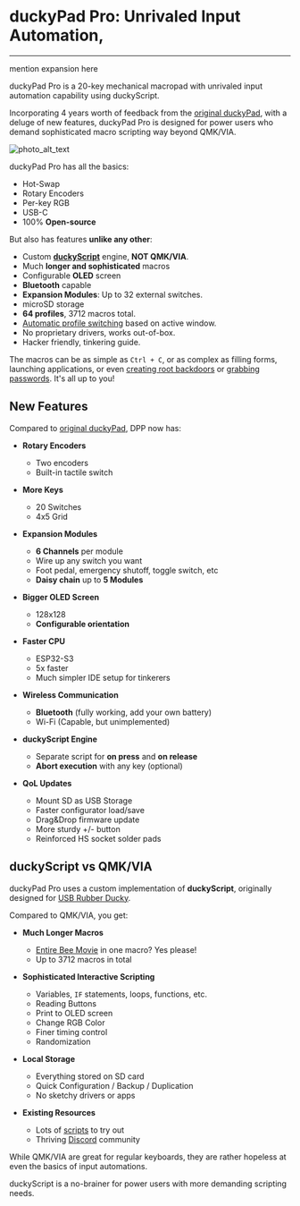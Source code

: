 # duckyPad Pro: Unrivaled Input Automation, 

-----------

mention expansion here

duckyPad Pro is a 20-key mechanical macropad with unrivaled input automation capability using duckyScript.

Incorporating 4 years worth of feedback from the [original duckyPad](link_here), with a deluge of new features, duckyPad Pro is designed for power users who demand sophisticated macro scripting way beyond QMK/VIA.

![photo_alt_text](photo_here)

duckyPad Pro has all the basics:

* Hot-Swap
* Rotary Encoders
* Per-key RGB
* USB-C
* 100% **Open-source**

But also has features **unlike any other**:

* Custom **[duckyScript](duckyscript_info.md)** engine, **NOT QMK/VIA**.
* Much **longer and sophisticated** macros
* Configurable **OLED** screen
* **Bluetooth** capable
* **Expansion Modules**: Up to 32 external switches.
* microSD storage
* **64 profiles**, 3712 macros total.
* [Automatic profile switching](https://github.com/dekuNukem/duckyPad-profile-autoswitcher) based on active window.
* No proprietary drivers, works out-of-box.
* Hacker friendly, tinkering guide.

The macros can be as simple as `Ctrl + C`, or as complex as filling forms, launching applications, or even [creating root backdoors](https://shop.hak5.org/blogs/usb-rubber-ducky/the-3-second-reverse-shell-with-a-usb-rubber-ducky) or [grabbing passwords](https://shop.hak5.org/blogs/usb-rubber-ducky/15-second-password-hack-mr-robot-style). It's all up to you!

## New Features

Compared to [original duckyPad](https://github.com/dekuNukem/duckyPad/), DPP now has:

* **Rotary Encoders**
	* Two encoders
	* Built-in tactile switch

* **More Keys**
	* 20 Switches
	* 4x5 Grid

* **Expansion Modules**
	* **6 Channels** per module
	* Wire up any switch you want
	* Foot pedal, emergency shutoff, toggle switch, etc
	* **Daisy chain** up to **5 Modules**

* **Bigger OLED Screen**
	* 128x128
	* **Configurable orientation**

* **Faster CPU**
	* ESP32-S3
	* 5x faster
	* Much simpler IDE setup for tinkerers

* **Wireless Communication**
	* **Bluetooth** (fully working, add your own battery)
	* Wi-Fi (Capable, but unimplemented)

* **duckyScript Engine**
	* Separate script for **on press** and **on release**
	* **Abort execution** with any key (optional)

* **QoL Updates**
	* Mount SD as USB Storage
	* Faster configurator load/save
	* Drag&Drop firmware update
	* More sturdy +/- button
	* Reinforced HS socket solder pads

## duckyScript vs QMK/VIA

duckyPad Pro uses a custom implementation of **duckyScript**, originally designed for [USB Rubber Ducky](https://shop.hak5.org/products/usb-rubber-ducky-deluxe).

Compared to QMK/VIA, you get:

* **Much Longer Macros**
	* [Entire Bee Movie](resources/beemovie.txt) in one macro? Yes please!
	* Up to 3712 macros in total

* **Sophisticated Interactive Scripting**
	* Variables, `IF` statements, loops, functions, etc.
	* Reading Buttons
	* Print to OLED screen
	* Change RGB Color
	* Finer timing control
	* Randomization

* **Local Storage**
	* Everything stored on SD card
	* Quick Configuration / Backup / Duplication
	* No sketchy drivers or apps

* **Existing Resources**
	* Lots of [scripts](https://github.com/hak5/usbrubberducky-payloads) to try out
	* Thriving [Discord](https://discord.gg/4sJCBx5) community

While QMK/VIA are great for regular keyboards, they are rather hopeless at even the basics of input automations.

duckyScript is a no-brainer for power users with more demanding scripting needs.

